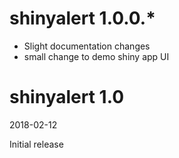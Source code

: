 # shinyalert 1.0.0.*

- Slight documentation changes
- small change to demo shiny app UI

# shinyalert 1.0

2018-02-12

Initial release
